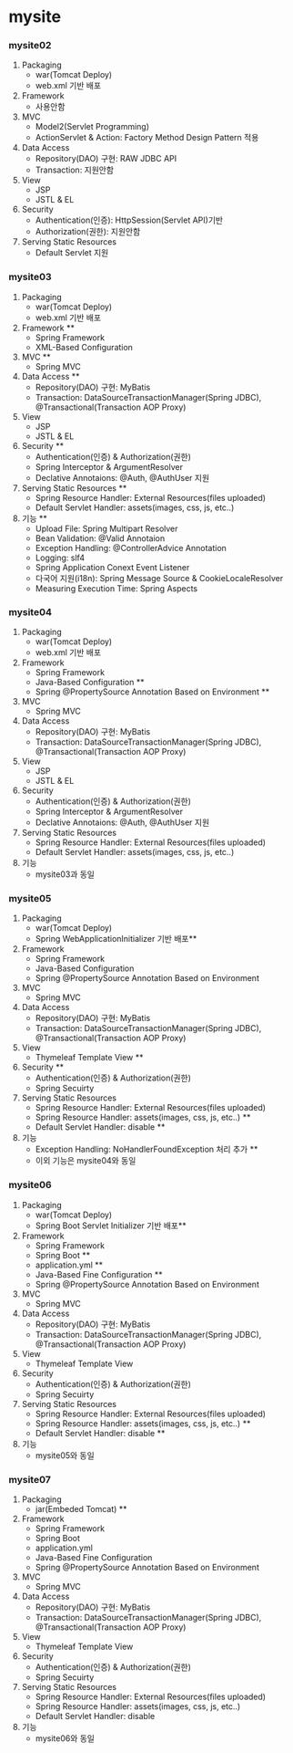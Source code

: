 # mysite

### mysite02
1. Packaging
   - war(Tomcat Deploy)
   - web.xml 기반 배포
2. Framework
   - 사용안함
3. MVC
   - Model2(Servlet Programming)
   - ActionServlet & Action: Factory Method Design Pattern 적용
4. Data Access
   - Repository(DAO) 구현: RAW JDBC API
   - Transaction: 지원안함
5. View
   - JSP
   - JSTL & EL
6. Security
   - Authentication(인증): HttpSession(Servlet API)기반
   - Authorization(권한): 지원안함  
7. Serving Static Resources
   - Default Servlet 지원

### mysite03
1. Packaging
   - war(Tomcat Deploy)
   - web.xml 기반 배포 
2. Framework **
   - Spring Framework
   - XML-Based Configuration
3. MVC **
   - Spring MVC
4. Data Access **
   - Repository(DAO) 구현: MyBatis
   - Transaction: DataSourceTransactionManager(Spring JDBC), @Transactional(Transaction AOP Proxy)
5. View
   - JSP
   - JSTL & EL
6. Security **
   - Authentication(인증) & Authorization(권한)
   - Spring Interceptor & ArgumentResolver
   - Declative Annotaions: @Auth, @AuthUser 지원
7. Serving Static Resources **
   - Spring Resource Handler: External Resources(files uploaded)
   - Default Servlet Handler: assets(images, css, js, etc..)
8. 기능 **
   - Upload File: Spring Multipart Resolver
   - Bean Validation: @Valid Annotaion
   - Exception Handling: @ControllerAdvice Annotation
   - Logging: slf4
   - Spring Application Conext Event Listener
   - 다국어 지원(i18n): Spring Message Source & CookieLocaleResolver
   - Measuring Execution Time: Spring Aspects

### mysite04
1. Packaging
   - war(Tomcat Deploy)
   - web.xml 기반 배포
2. Framework
   - Spring Framework
   - Java-Based Configuration **
   - Spring @PropertySource Annotation Based on Environment **
3. MVC
   - Spring MVC
4. Data Access
   - Repository(DAO) 구현: MyBatis
   - Transaction: DataSourceTransactionManager(Spring JDBC), @Transactional(Transaction AOP Proxy)
5. View
   - JSP
   - JSTL & EL
6. Security
   - Authentication(인증) & Authorization(권한)
   - Spring Interceptor & ArgumentResolver
   - Declative Annotaions: @Auth, @AuthUser 지원
7. Serving Static Resources
   - Spring Resource Handler: External Resources(files uploaded)
   - Default Servlet Handler: assets(images, css, js, etc..)
8. 기능
   - mysite03과 동일

### mysite05
1. Packaging
   - war(Tomcat Deploy)
   - Spring WebApplicationInitializer 기반 배포**
2. Framework
   - Spring Framework
   - Java-Based Configuration
   - Spring @PropertySource Annotation Based on Environment
3. MVC
   - Spring MVC
4. Data Access
   - Repository(DAO) 구현: MyBatis
   - Transaction: DataSourceTransactionManager(Spring JDBC), @Transactional(Transaction AOP Proxy)
5. View
   - Thymeleaf Template View **
6. Security **
   - Authentication(인증) & Authorization(권한)
   - Spring Secuirty
7. Serving Static Resources
   - Spring Resource Handler: External Resources(files uploaded)
   - Spring Resource Handler: assets(images, css, js, etc..) **
   - Default Servlet Handler: disable **
8. 기능
   - Exception Handling: NoHandlerFoundException 처리 추가 **
   - 이외 기능은 mysite04와 동일

### mysite06
1. Packaging
   - war(Tomcat Deploy)
   - Spring Boot Servlet Initializer 기반 배포**
2. Framework
   - Spring Framework
   - Spring Boot **
   - application.yml **
   - Java-Based Fine Configuration **
   - Spring @PropertySource Annotation Based on Environment
3. MVC
   - Spring MVC
4. Data Access
   - Repository(DAO) 구현: MyBatis
   - Transaction: DataSourceTransactionManager(Spring JDBC), @Transactional(Transaction AOP Proxy)
5. View
   - Thymeleaf Template View
6. Security
   - Authentication(인증) & Authorization(권한)
   - Spring Secuirty
7. Serving Static Resources
   - Spring Resource Handler: External Resources(files uploaded)
   - Spring Resource Handler: assets(images, css, js, etc..) **
   - Default Servlet Handler: disable **
8. 기능
   - mysite05와 동일

### mysite07
1. Packaging
   - jar(Embeded Tomcat) **
2. Framework
   - Spring Framework
   - Spring Boot
   - application.yml
   - Java-Based Fine Configuration
   - Spring @PropertySource Annotation Based on Environment
3. MVC
   - Spring MVC
4. Data Access
   - Repository(DAO) 구현: MyBatis
   - Transaction: DataSourceTransactionManager(Spring JDBC), @Transactional(Transaction AOP Proxy)
5. View
   - Thymeleaf Template View
6. Security
   - Authentication(인증) & Authorization(권한)
   - Spring Secuirty
7. Serving Static Resources
   - Spring Resource Handler: External Resources(files uploaded)
   - Spring Resource Handler: assets(images, css, js, etc..)
   - Default Servlet Handler: disable
8. 기능
   - mysite06와 동일

